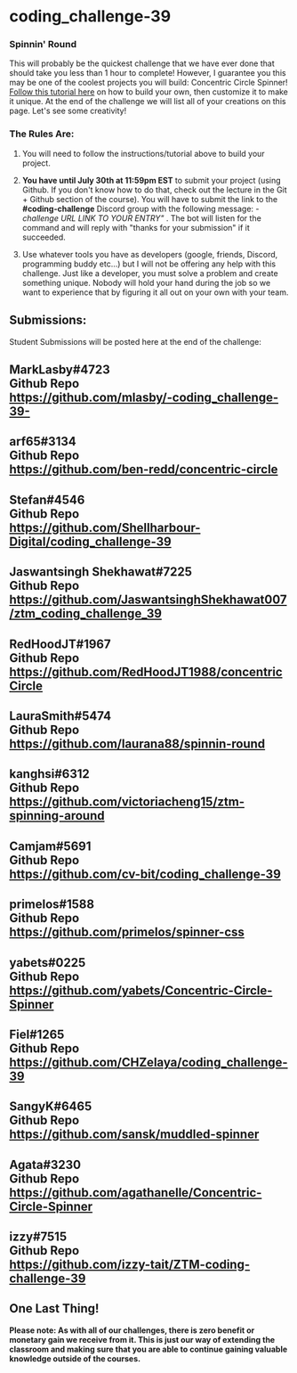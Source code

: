# coding_challenge-39

### Spinnin' Round

This will probably be the quickest challenge that we have ever done that should take you less than 1 hour to complete! However, I guarantee you this may be one of the coolest projects you will build: Concentric Circle Spinner! [Follow this tutorial here](https://frontend.horse/articles/concentric-circle-spinner/) on how to build your own, then customize it to make it unique. At the end of the challenge we will list all of your creations on this page. Let's see some creativity!

### The Rules Are:

1. You will need to follow the instructions/tutorial above to build your project.

2. **You have until July 30th at 11:59pm EST** to submit your project (using Github. If you don't know how to do that, check out the lecture in the Git + Github section of the course). You will have to submit the link to the **#coding-challenge** Discord group with the following message:  *-challenge URL LINK TO YOUR ENTRY"* . The bot will listen for the command and will reply with "thanks for your submission" if it succeeded.

4. Use whatever tools you have as developers (google, friends, Discord, programming buddy etc...) but I will not be offering any help with this challenge. Just like a developer, you must solve a problem and create something unique. Nobody will hold your hand during the job so we want to experience that by figuring it all out on your own with your team. 

## Submissions:

Student Submissions will be posted here at the end of the challenge:

MarkLasby#4723  
Github Repo  
https://github.com/mlasby/-coding_challenge-39-  
--------------   
  
arf65#3134  
Github Repo  
https://github.com/ben-redd/concentric-circle  
--------------   
  
Stefan#4546  
Github Repo  
https://github.com/Shellharbour-Digital/coding_challenge-39  
--------------   
  
Jaswantsingh Shekhawat#7225  
Github Repo  
https://github.com/JaswantsinghShekhawat007/ztm_coding_challenge_39  
--------------   
  
RedHoodJT#1967  
Github Repo  
https://github.com/RedHoodJT1988/concentricCircle  
--------------   
  
LauraSmith#5474  
Github Repo  
https://github.com/laurana88/spinnin-round  
--------------   
  
kanghsi#6312  
Github Repo  
https://github.com/victoriacheng15/ztm-spinning-around  
--------------   
  
Camjam#5691  
Github Repo  
https://github.com/cv-bit/coding_challenge-39  
--------------   
  
primelos#1588  
Github Repo  
https://github.com/primelos/spinner-css  
--------------   
  
yabets#0225  
Github Repo  
https://github.com/yabets/Concentric-Circle-Spinner  
--------------   
  
Fiel#1265  
Github Repo  
https://github.com/CHZelaya/coding_challenge-39  
--------------   
  
SangyK#6465  
Github Repo  
https://github.com/sansk/muddled-spinner  
--------------   
  
Agata#3230  
Github Repo  
https://github.com/agathanelle/Concentric-Circle-Spinner  
--------------   
  
izzy#7515  
Github Repo  
https://github.com/izzy-tait/ZTM-coding-challenge-39  
--------------
  


## One Last Thing!

**Please note: As with all of our challenges, there is zero benefit or monetary gain we receive from it. This is just our way of extending the classroom and making sure that you are able to continue gaining valuable knowledge outside of the courses.**

